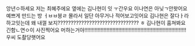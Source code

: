 앙년ㅇ하세요 저는 최혜주에요 옆에는 김나현이 잇 ㅜ간우요 이나연은 아닞ㄱ안왓어요 예쁘게 만드는 방  ㅓㅂㅂ븡ㄹ 몰라서 일단 아무거나 적어보고잇어요
김나현은 잘다ㅏ라하고잇는데 왜 내껄 보지???????????????????????????????
ㅎ 김나현이 훔쳐봐요 긴함ㄴ연ㅇ이 사진찍어요 머하는거야!!!!!!!!!!!!!!!!!!!!!!!!!!!!!!!!!!!!!!!!!!!!!!!!!!!!!!!!!!!!!!!!!!!!!
우씨 도촬당햇어요
